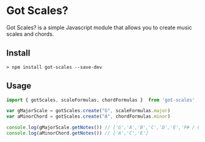 # Got Scales?

Got Scales? is a simple Javascript module that allows you to create music scales and chords.

## Install
`> npm install got-scales --save-dev`


## Usage

```javascript
import { gotScales, scaleFormulas, chordFormulas }  from 'got-scales'

var gMajorScale = gotScales.create("G", scaleFormulas.major)
var aMinorChord = gotScales.create("A", chordFormulas.minor)

console.log(gMajorScale.getNotes()) // ['G','A','B','C','D','E','F# / Gb','G']
console.log(aMinorChord.getNotes()) // ['A','C','E']
```
